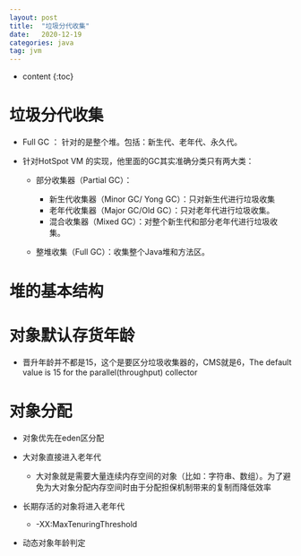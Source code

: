 ```yaml
---
layout: post
title:  "垃圾分代收集"
date:   2020-12-19
categories: java
tag: jvm
---
```


* content
{:toc}
# 垃圾分代收集

- Full GC ： 针对的是整个堆。包括：新生代、老年代、永久代。

- 针对HotSpot VM 的实现，他里面的GC其实准确分类只有两大类：

  - 部分收集器（Partial GC）：
    - 新生代收集器（Minor GC/ Yong GC）：只对新生代进行垃圾收集
    - 老年代收集器（Major GC/Old GC）：只对老年代进行垃圾收集。
    - 混合收集器（Mixed GC）：对整个新生代和部分老年代进行垃圾收集。

  - 整堆收集（Full GC）：收集整个Java堆和方法区。

# 堆的基本结构

# 对象默认存货年龄

- 晋升年龄并不都是15，这个是要区分垃圾收集器的，CMS就是6，The default value is 15 for the parallel(throughput) collector

# 对象分配

- 对象优先在eden区分配
- 大对象直接进入老年代
  - 大对象就是需要大量连续内存空间的对象（比如：字符串、数组）。为了避免为大对象分配内存空间时由于分配担保机制带来的复制而降低效率

- 长期存活的对象将进入老年代
  - -XX:MaxTenuringThreshold

- 动态对象年龄判定
